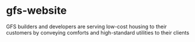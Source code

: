 # gfs-website
GFS builders and developers are serving low-cost housing to their customers by conveying comforts and high-standard utilities to their clients
